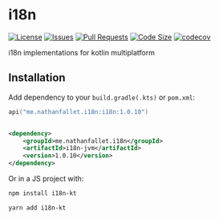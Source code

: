 # i18n

[![License](https://img.shields.io/github/license/nathanfallet/i18n)](LICENSE)
[![Issues](https://img.shields.io/github/issues/nathanfallet/i18n)]()
[![Pull Requests](https://img.shields.io/github/issues-pr/nathanfallet/i18n)]()
[![Code Size](https://img.shields.io/github/languages/code-size/nathanfallet/i18n)]()
[![codecov](https://codecov.io/gh/nathanfallet/i18n/graph/badge.svg?token=iIM9xwE4QT)](https://codecov.io/gh/nathanfallet/i18n)

i18n implementations for kotlin multiplatform

## Installation

Add dependency to your `build.gradle(.kts)` or `pom.xml`:

```kotlin
api("me.nathanfallet.i18n:i18n:1.0.10")
```

```xml

<dependency>
    <groupId>me.nathanfallet.i18n</groupId>
    <artifactId>i18n-jvm</artifactId>
    <version>1.0.10</version>
</dependency>
```

Or in a JS project with:

```bash
npm install i18n-kt
```

```bash
yarn add i18n-kt
```
